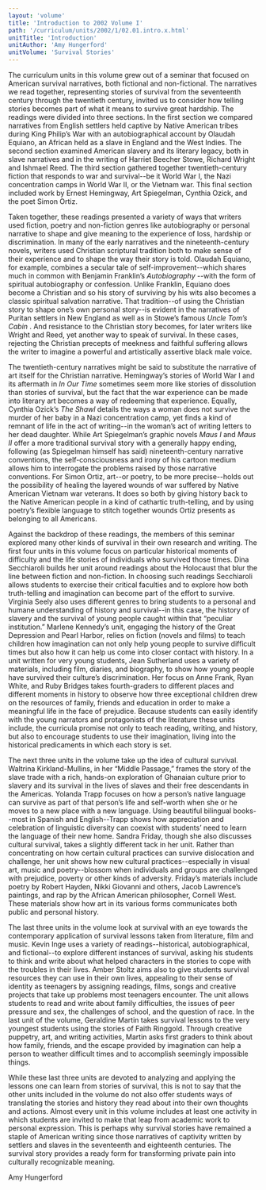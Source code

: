 ```yaml
---
layout: 'volume'
title: 'Introduction to 2002 Volume I'
path: '/curriculum/units/2002/1/02.01.intro.x.html'
unitTitle: 'Introduction'
unitAuthor: 'Amy Hungerford'
unitVolume: 'Survival Stories'
---
```


<body>
 <p>
  The curriculum units in this volume grew out of a seminar that focused on American survival narratives, both fictional and non-fictional. The narratives we read together, representing stories of survival from the seventeenth century through the twentieth century, invited us to consider how telling stories becomes part of what it means to survive great hardship. The readings were divided into three sections. In the first section we compared narratives from English settlers held captive by Native American tribes during King Philip’s War with an autobiographical account by Olaudah Equiano, an African held as a slave in England and the West Indies. The second section examined American slavery and its literary legacy, both in slave narratives and in the writing of Harriet Beecher Stowe, Richard Wright and Ishmael Reed. The third section gathered together twentieth-century fiction that responds to war and survival--be it World War I, the Nazi concentration camps in World War II, or the Vietnam war. This final section included work by Ernest Hemingway, Art Spiegelman, Cynthia Ozick, and the poet Simon Ortiz.
 </p>
<p>
  Taken together, these readings presented a variety of ways that writers used fiction, poetry and non-fiction genres like autobiography or personal narrative to shape and give meaning to the experience of loss, hardship or discrimination. In many of the early narratives and the nineteenth-century novels, writers used Christian scriptural tradition both to make sense of their experience and to shape the way their story is told. Olaudah Equiano, for example, combines a secular tale of self-improvement--which shares much in common with Benjamin Franklin’s
  <i>
   Autobiography
  </i>
  --with the form of spiritual autobiography or confession. Unlike Franklin, Equiano does become a Christian and so his story of surviving by his wits also becomes a classic spiritual salvation narrative. That tradition--of using the Christian story to shape one’s own personal story--is evident in the narratives of Puritan settlers in New England as well as in Stowe’s famous
  <i>
   Uncle Tom’s Cabin
  </i>
  . And resistance to the Christian story becomes, for later writers like Wright and Reed, yet another way to speak of survival. In these cases, rejecting the Christian precepts of meekness and faithful suffering allows the writer to imagine a powerful and artistically assertive black male voice.
 </p>
<p>
  The twentieth-century narratives might be said to substitute the narrative of art itself for the Christian narrative. Hemingway’s stories of World War I and its aftermath in
  <i>
   In Our Time
  </i>
  sometimes seem more like stories of dissolution than stories of survival, but the fact that the war experience can be made into literary art becomes a way of redeeming that experience. Equally, Cynthia Ozick’s
  <i>
   The Shawl
  </i>
  details the ways a woman does not survive the murder of her baby in a Nazi concentration camp, yet finds a kind of remnant of life in the act of writing--in the woman’s act of writing letters to her dead daughter. While Art Spiegelman’s graphic novels
  <i>
   Maus I
  </i>
  and
  <i>
   Maus II
  </i>
  offer a more traditional survival story with a generally happy ending, following (as Spiegelman himself has said) nineteenth-century narrative conventions, the self-consciousness and irony of his cartoon medium allows him to interrogate the problems raised by those narrative conventions. For Simon Ortiz, art--or poetry, to be more precise--holds out the possibility of healing the layered wounds of war suffered by Native American Vietnam war veterans. It does so both by giving history back to the Native American people in a kind of cathartic truth-telling, and by using poetry’s flexible language to stitch together wounds Ortiz presents as belonging to all Americans.
 </p>
<p>
  Against the backdrop of these readings, the members of this seminar explored many other kinds of survival in their own research and writing. The first four units in this volume focus on particular historical moments of difficulty and the life stories of individuals who survived those times. Dina Secchiaroli builds her unit around readings about the Holocaust that blur the line between fiction and non-fiction. In choosing such readings Secchiaroli allows students to exercise their critical faculties and to explore how both truth-telling and imagination can become part of the effort to survive. Virginia Seely also uses different genres to bring students to a personal and humane understanding of history and survival--in this case, the history of slavery and the survival of young people caught within that “peculiar institution.” Marlene Kennedy’s unit, engaging the history of the Great Depression and Pearl Harbor, relies on fiction (novels and films) to teach children how imagination can not only help young people to survive difficult times but also how it can help us come into closer contact with history. In a unit written for very young students, Jean Sutherland uses a variety of materials, including film, diaries, and biography, to show how young people have survived their culture’s discrimination. Her focus on Anne Frank, Ryan White, and Ruby Bridges takes fourth-graders to different places and different moments in history to observe how three exceptional children drew on the resources of family, friends and education in order to make a meaningful life in the face of prejudice. Because students can easily identify with the young narrators and protagonists of the literature these units include, the curricula promise not only to teach reading, writing, and history, but also to encourage students to use their imagination, living into the historical predicaments in which each story is set.
 </p>
<p>
  The next three units in the volume take up the idea of cultural survival. Waltrina Kirkland-Mullins, in her “Middle Passage,” frames the story of the slave trade with a rich, hands-on exploration of Ghanaian culture prior to slavery and its survival in the lives of slaves and their free descendants in the Americas. Yolanda Trapp focuses on how a person’s native language can survive as part of that person’s life and self-worth when she or he moves to a new place with a new language. Using beautiful bilingual books--most in Spanish and English--Trapp shows how appreciation and celebration of linguistic diversity can coexist with students’ need to learn the language of their new home. Sandra Friday, though she also discusses cultural survival, takes a slightly different tack in her unit. Rather than concentrating on how certain cultural practices can survive dislocation and challenge, her unit shows how new cultural practices--especially in visual art, music and poetry--blossom when individuals and groups are challenged with prejudice, poverty or other kinds of adversity. Friday’s materials include poetry by Robert Hayden, Nikki Giovanni and others, Jacob Lawrence’s paintings, and rap by the African American philosopher, Cornell West. These materials show how art in its various forms communicates both public and personal history.
 </p>
<p>
  The last three units in the volume look at survival with an eye towards the contemporary application of survival lessons taken from literature, film and music. Kevin Inge uses a variety of readings--historical, autobiographical, and fictional--to explore different instances of survival, asking his students to think and write about what helped characters in the stories to cope with the troubles in their lives. Amber Stoltz aims also to give students survival resources they can use in their own lives, appealing to their sense of identity as teenagers by assigning readings, films, songs and creative projects that take up problems most teenagers encounter. The unit allows students to read and write about family difficulties, the issues of peer pressure and sex, the challenges of school, and the question of race. In the last unit of the volume, Geraldine Martin takes survival lessons to the very youngest students using the stories of Faith Ringgold. Through creative puppetry, art, and writing activities, Martin asks first graders to think about how family, friends, and the escape provided by imagination can help a person to weather difficult times and to accomplish seemingly impossible things.
 </p>
<p>
  While these last three units are devoted to analyzing and applying the lessons one can learn from stories of survival, this is not to say that the other units included in the volume do not also offer students ways of translating the stories and history they read about into their own thoughts and actions. Almost every unit in this volume includes at least one activity in which students are invited to make that leap from academic work to personal expression. This is perhaps why survival stories have remained a staple of American writing since those narratives of captivity written by settlers and slaves in the seventeenth and eighteenth centuries. The survival story provides a ready form for transforming private pain into culturally recognizable meaning.
 </p>
<p>
  Amy Hungerford
 </p>

</body>
